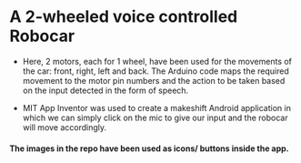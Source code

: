 # A 2-wheeled voice controlled Robocar

- Here, 2 motors, each for 1 wheel, have been used for the movements of the car: front, right, left and back. The Arduino code maps the required movement to the motor pin numbers and the action to be taken based on the input detected in the form of speech.

- MIT App Inventor was used to create a makeshift Android application in which we can simply click on the mic to give our input and the robocar will move accordingly.

#### The images in the repo have been used as icons/ buttons inside the app.
